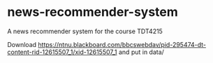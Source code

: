 # news-recommender-system
A news recommender system for the course TDT4215

Download https://ntnu.blackboard.com/bbcswebdav/pid-295474-dt-content-rid-12615507_1/xid-12615507_1 and put in data/
